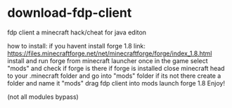 # download-fdp-client
fdp client a minecraft hack/cheat for java editon

how to install:
if you havent install forge 1.8 link: https://files.minecraftforge.net/net/minecraftforge/forge/index_1.8.html
install and run forge from minecraft launcher once in the game select "mods" and check if forge is there 
if forge is installed close minecraft 
head to your .minecraft folder and go into "mods" folder if its not there create a folder and name it "mods"
drag fdp client into mods
launch forge 1.8
Enjoy!

(not all modules bypass)
